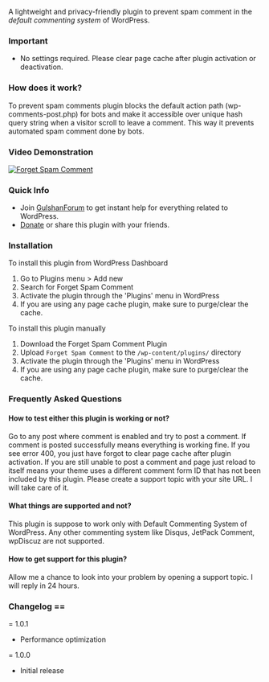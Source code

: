 A lightweight and privacy-friendly plugin to prevent spam comment in the *default commenting system* of WordPress.

### Important
* No settings required. Please clear page cache after plugin activation or deactivation.

### How does it work? 
To prevent spam comments plugin blocks the default action path (wp-comments-post.php) for bots and make it accessible over unique hash query string when a visitor scroll to leave a comment. This way it prevents automated spam comment done by bots.

### Video Demonstration 

[![Forget Spam Comment](https://i.imgur.com/RhxL0Ba.png)](https://www.youtube.com/watch?v=uwIfk08GSwk)

### Quick Info 

- Join [GulshanForum](https://help.gulshankumar.net/) to get instant help for everything related to WordPress.
- [Donate](https://paypal.me/thegulshankumar) or share this plugin with your friends.

### Installation 

To install this plugin from WordPress Dashboard

1. Go to Plugins menu > Add new
1. Search for Forget Spam Comment
1. Activate the plugin through the 'Plugins' menu in WordPress
1. If you are using any page cache plugin, make sure to purge/clear the cache.

To install this plugin manually

1. Download the Forget Spam Comment Plugin
1. Upload `Forget Spam Comment` to the `/wp-content/plugins/` directory
1. Activate the plugin through the 'Plugins' menu in WordPress
1. If you are using any page cache plugin, make sure to purge/clear the cache.

### Frequently Asked Questions

#### How to test either this plugin is working or not? 
Go to any post where comment is enabled and try to post a comment. If comment is posted successfully means everything is working fine. If you see error 400, you just have forgot to clear page cache after plugin activation. If you are still unable to post a comment and page just reload to itself means your theme uses a different comment form ID that has not been included by this plugin. Please create a support topic with your site URL. I will take care of it.

####  What things are supported and not? 
This plugin is suppose to work only with Default Commenting System of WordPress. Any other commenting system like Disqus, JetPack Comment, wpDiscuz are not supported. 

####  How to get support for this plugin?
Allow me a chance to look into your problem by opening a support topic. I will reply in 24 hours.

### Changelog ==

= 1.0.1
* Performance optimization

= 1.0.0
* Initial release
